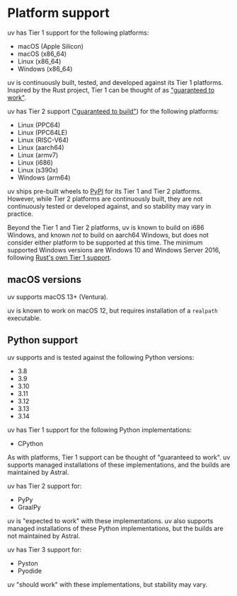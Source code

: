 # Platform support

uv has Tier 1 support for the following platforms:

- macOS (Apple Silicon)
- macOS (x86_64)
- Linux (x86_64)
- Windows (x86_64)

uv is continuously built, tested, and developed against its Tier 1 platforms. Inspired by the Rust
project, Tier 1 can be thought of as
["guaranteed to work"](https://doc.rust-lang.org/beta/rustc/platform-support.html).

uv has Tier 2 support
(["guaranteed to build"](https://doc.rust-lang.org/beta/rustc/platform-support.html)) for the
following platforms:

- Linux (PPC64)
- Linux (PPC64LE)
- Linux (RISC-V64)
- Linux (aarch64)
- Linux (armv7)
- Linux (i686)
- Linux (s390x)
- Windows (arm64)

uv ships pre-built wheels to [PyPI](https://pypi.org/project/uv/) for its Tier 1 and Tier 2
platforms. However, while Tier 2 platforms are continuously built, they are not continuously tested
or developed against, and so stability may vary in practice.

Beyond the Tier 1 and Tier 2 platforms, uv is known to build on i686 Windows, and known _not_ to
build on aarch64 Windows, but does not consider either platform to be supported at this time. The
minimum supported Windows versions are Windows 10 and Windows Server 2016, following
[Rust's own Tier 1 support](https://blog.rust-lang.org/2024/02/26/Windows-7.html).

## macOS versions

uv supports macOS 13+ (Ventura).

uv is known to work on macOS 12, but requires installation of a `realpath` executable.

## Python support

uv supports and is tested against the following Python versions:

- 3.8
- 3.9
- 3.10
- 3.11
- 3.12
- 3.13
- 3.14

uv has Tier 1 support for the following Python implementations:

- CPython

As with platforms, Tier 1 support can be thought of "guaranteed to work". uv supports managed
installations of these implementations, and the builds are maintained by Astral.

uv has Tier 2 support for:

- PyPy
- GraalPy

uv is "expected to work" with these implementations. uv also supports managed installations of these
Python implementations, but the builds are not maintained by Astral.

uv has Tier 3 support for:

- Pyston
- Pyodide

uv "should work" with these implementations, but stability may vary.
